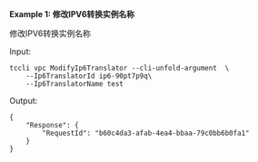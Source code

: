**Example 1: 修改IPV6转换实例名称**

修改IPV6转换实例名称

Input: 

```
tccli vpc ModifyIp6Translator --cli-unfold-argument  \
    --Ip6TranslatorId ip6-90pt7p9q\
    --Ip6TranslatorName test
```

Output: 
```
{
    "Response": {
        "RequestId": "b60c4da3-afab-4ea4-bbaa-79c0bb6b0fa1"
    }
}
```

